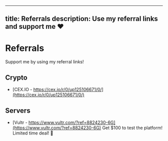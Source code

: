 ----
title: Referrals
description: Use my referral links and support me ❤️
----

# Referrals
Support me by using my referral links!

## Crypto
* [CEX.IO - https://cex.io/r/0/up125106671/0/](https://cex.io/r/0/up125106671/0/)

## Servers
* [Vultr - https://www.vultr.com/?ref=8824230-6G](https://www.vultr.com/?ref=8824230-6G)
  Get $100 to test the platform! Limited time deal! 🎉
